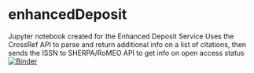 # enhancedDeposit
Jupyter notebook created for the Enhanced Deposit Service
Uses the CrossRef API to parse and return additional info on a list of citations, then sends the ISSN to SHERPA/RoMEO API to get info on open access status
[![Binder](https://mybinder.org/badge_logo.svg)](https://mybinder.org/v2/gh/mutanthumb/endhancedDeposit/master)
